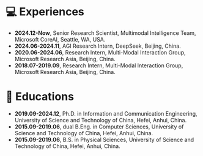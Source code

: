 # 💻 Experiences
- **2024.12-Now**, Senior Research Scientist, Multimodal Intelligence Team, Microsoft CoreAI, Seattle, WA, USA.
- **2024.06-2024.11**, AGI Research Intern, DeepSeek, Beijing, China.
- **2020.06-2024.06**, Research Intern, Multi-Modal Interaction Group, Microsoft Research Asia, Beijing, China.
- **2018.07-2019.09**, Research Intern, Multi-Modal Interaction Group, Microsoft Research Asia, Beijing, China.

# 📖 Educations
- **2019.09-2024.12**, Ph.D. in Information and Communication Engineering, University of Science and Technology of China, Hefei, Anhui, China.
- **2015.09-2019.06**, dual B.Eng. in Computer Sciences, University of Science and Technology of China, Hefei, Anhui, China.
- **2015.09-2019.06**, B.S. in Physical Sciences, University of Science and Technology of China, Hefei, Anhui, China.
